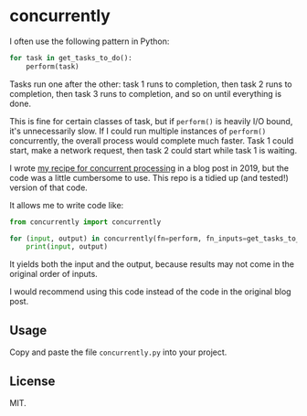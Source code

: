 # concurrently

I often use the following pattern in Python:

```python
for task in get_tasks_to_do():
    perform(task)
```

Tasks run one after the other: task 1 runs to completion, then task 2 runs to completion, then task 3 runs to completion, and so on until everything is done.

This is fine for certain classes of task, but if `perform()` is heavily I/O bound, it's unnecessarily slow.
If I could run multiple instances of `perform()` concurrently, the overall process would complete much faster.
Task 1 could start, make a network request, then task 2 could start while task 1 is waiting.

I wrote [my recipe for concurrent processing][blog] in a blog post in 2019, but the code was a little cumbersome to use.
This repo is a tidied up (and tested!) version of that code.

It allows me to write code like:

```python
from concurrently import concurrently

for (input, output) in concurrently(fn=perform, fn_inputs=get_tasks_to_do()):
    print(input, output)
```

It yields both the input and the output, because results may not come in the original order of inputs.

I would recommend using this code instead of the code in the original blog post.

[blog]: https://alexwlchan.net/2019/10/adventures-with-concurrent-futures/



## Usage

Copy and paste the file `concurrently.py` into your project.



## License

MIT.
